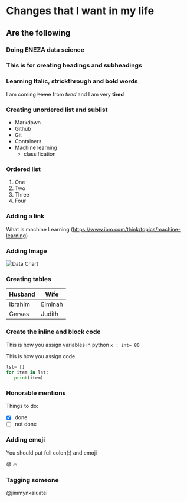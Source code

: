 # Changes that I want in my life
## Are the following
### Doing ENEZA data science
### This is for creating headings and subheadings

### Learning Italic, strickthrough and bold words
I am coming ~~home~~ from *tired* and I am very **tired**

### Creating unordered list and sublist
- Markdown
- Github
- Git
- Containers
- Machine learning
  - classification

### Ordered list
1. One
2. Two
3. Three
4. Four

### Adding a link 
What is machine Learning (https://www.ibm.com/think/topics/machine-learning)

### Adding Image
![Data Chart](https://ppcexpo.com/blog/wp-content/uploads/2024/10/types-of-data-visualization-charts-1-1.jpg)

### Creating tables
| Husband | Wife    | 
| --------|---------|
| Ibrahim | Elminah |
| Gervas  | Judith  |

### Create the inline and block code
This is how you assign variables in python `x : int= 80` 

This is how you assign code
``` python
lst= []
for item in lst:
   print(item)
```

### Honorable mentions
Things to do:
- [x] done
- [ ] not done

### Adding emoji
You should put full colon(:) and emoji

😄
🔥

### Tagging someone
@jimmynkaiuatei
